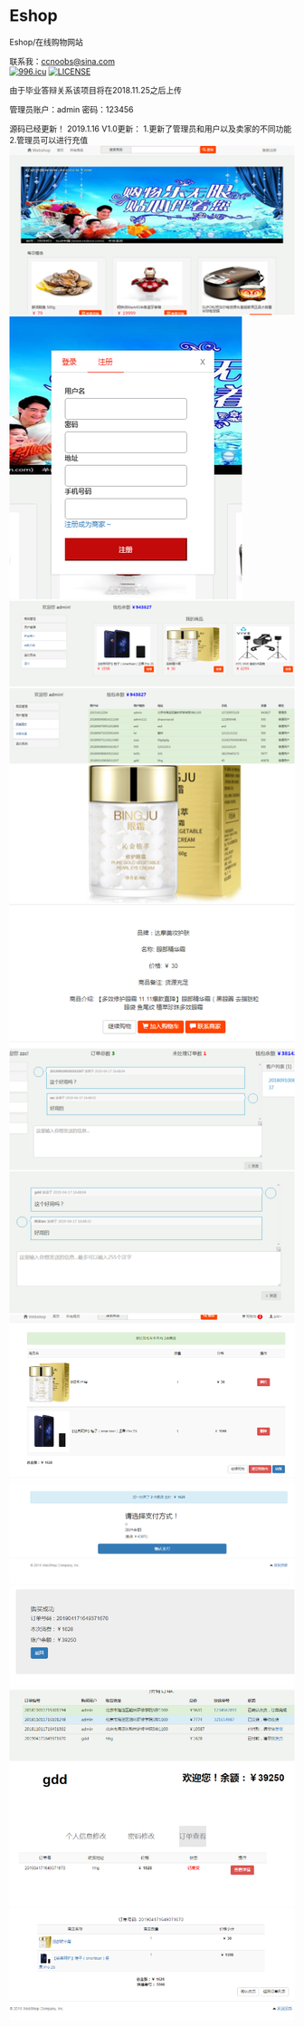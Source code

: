 # Eshop
Eshop/在线购物网站

联系我：ccnoobs@sina.com
<br>
[![996.icu](https://img.shields.io/badge/link-996.icu-red.svg)](https://996.icu)
[![LICENSE](https://img.shields.io/badge/license-Anti%20996-blue.svg)](https://github.com/996icu/996.ICU/blob/master/LICENSE)
<br>

由于毕业答辩关系该项目将在2018.11.25之后上传


管理员账户：admin 密码：123456          

源码已经更新！
2019.1.16 V1.0更新：
      1.更新了管理员和用户以及卖家的不同功能
      2.管理员可以进行充值
![Image text](https://github.com/yourmaileyes/ImageRepositry/blob/master/Eshop/%E5%BE%AE%E4%BF%A1%E6%88%AA%E5%9B%BE_20190417164543.png)
![Image text](https://github.com/yourmaileyes/ImageRepositry/blob/master/Eshop/%E5%BE%AE%E4%BF%A1%E6%88%AA%E5%9B%BE_20190417164622.png)
![Image text](https://github.com/yourmaileyes/ImageRepositry/blob/master/Eshop/%E5%BE%AE%E4%BF%A1%E6%88%AA%E5%9B%BE_20190417164652.png)
![Image text](https://github.com/yourmaileyes/ImageRepositry/blob/master/Eshop/%E5%BE%AE%E4%BF%A1%E6%88%AA%E5%9B%BE_20190417164703.png)
![Image text](https://github.com/yourmaileyes/ImageRepositry/blob/master/Eshop/%E5%BE%AE%E4%BF%A1%E6%88%AA%E5%9B%BE_20190417164754.png)
![Image text](https://github.com/yourmaileyes/ImageRepositry/blob/master/Eshop/%E5%BE%AE%E4%BF%A1%E6%88%AA%E5%9B%BE_20190417164843.png)
![Image text](https://github.com/yourmaileyes/ImageRepositry/blob/master/Eshop/%E5%BE%AE%E4%BF%A1%E6%88%AA%E5%9B%BE_20190417164912.png)
![Image text](https://github.com/yourmaileyes/ImageRepositry/blob/master/Eshop/%E5%BE%AE%E4%BF%A1%E6%88%AA%E5%9B%BE_20190417164928.png)
![Image text](https://github.com/yourmaileyes/ImageRepositry/blob/master/Eshop/%E5%BE%AE%E4%BF%A1%E6%88%AA%E5%9B%BE_20190417164933.png)
![Image text](https://github.com/yourmaileyes/ImageRepositry/blob/master/Eshop/%E5%BE%AE%E4%BF%A1%E6%88%AA%E5%9B%BE_20190417164940.png)
![Image text](https://github.com/yourmaileyes/ImageRepositry/blob/master/Eshop/%E5%BE%AE%E4%BF%A1%E6%88%AA%E5%9B%BE_20190417165727.png)
![Image text](https://github.com/yourmaileyes/ImageRepositry/blob/master/Eshop/%E5%BE%AE%E4%BF%A1%E6%88%AA%E5%9B%BE_20190417165811.png)
![Image text](https://github.com/yourmaileyes/ImageRepositry/blob/master/Eshop/%E5%BE%AE%E4%BF%A1%E6%88%AA%E5%9B%BE_20190417165817.png)
